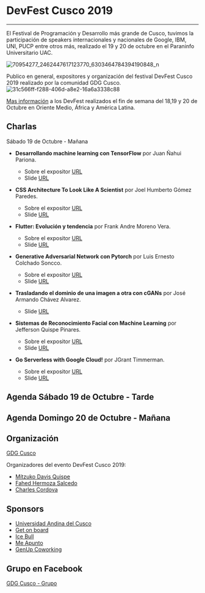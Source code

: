 # DevFest Cusco 2019
-----
El Festival de Programación y Desarrollo más grande de Cusco, tuvimos la participación de speakers internacionales y nacionales de Google, IBM, UNI, PUCP entre otros más, realizado el 19 y 20 de octubre en el Paraninfo Universitario UAC.

![70954277_2462447617123770_6303464784394190848_n](https://user-images.githubusercontent.com/8326973/67768121-da9a8280-fa1f-11e9-8b56-741e462e76be.png)

Publico en general, expositores y organización del festival DevFest Cusco 2019 realizado por la comunidad GDG Cusco. 
![31c566ff-f288-406d-a8e2-16a6a3338c88](https://user-images.githubusercontent.com/8326973/67768324-4977db80-fa20-11e9-85ac-7954a229c297.jpeg)

[Mas información](https://www.facebook.com/967415219957038/photos/a.975551702476723/2669994886365721/?type=3&theater) a los DevFest realizados el fin de semana del 18,19 y 20 de Octubre en Oriente Medio, África y América Latina.

## Charlas
Sábado 19 de Octubre - Mañana
- **Desarrollando machine learning con TensorFlow**  por Juan Ñahui Pariona.

    - Sobre el expositor [URL](https://www.facebook.com/gdgcusco/photos/a.1207259889309222/2497409363627595/?type=3&theater)
    - Slide [URL](https://drive.google.com/drive/folders/1f-38ZxN1RN5r2xZbEYl-IhVSB0x2UQw3?usp=sharing)

- **CSS Architecture To Look Like A Scientist**  por Joel Humberto Gómez Paredes.

    - Sobre el expositor [URL](https://www.facebook.com/gdgcusco/photos/a.1207259889309222/2503124753056056/?type=3&theater)
    - Slide [URL](https://docs.google.com/presentation/d/19MSAhLTALnyuPADbMmQSTZsWyz5CzzbcjEmkKcnDXsw/edit?usp=drivesdk)
    
- **Flutter: Evolución y tendencia**  por Frank Andre Moreno Vera.

    - Sobre el expositor [URL](https://www.facebook.com/gdgcusco/photos/a.1207259889309222/2495156103852921/?type=3&theater)
    - Slide [URL](https://docs.google.com/presentation/d/1EFQGpwQOt2jpXB1VxBG65McCVxuZ7GUEAjqUnvw9wTo/edit#slide=id.g5baf8905d1_0_158)
    
- **Generative Adversarial Network con Pytorch**  por Luis Ernesto Colchado Soncco.

    - Sobre el expositor [URL](https://www.facebook.com/gdgcusco/photos/a.1207259889309222/2500054900029708/?type=3&theater)
    - Slide [URL](https://docs.google.com/presentation/d/1WP682Qky8t3JeSabkP1dMzz6JGrQSZjrQOesiLKKPhE/edit)

- **Trasladando el dominio de una imagen a otra con cGANs**  por José Armando Chávez Alvarez.

    - Slide [URL](https://docs.google.com/presentation/d/1iDiBoC8AUOrnoCgMJj3y79o6bLpLJwjgIFnIZSu1uM4/edit?usp=sharing)

- **Sistemas de Reconocimiento Facial con Machine Learning**  por Jefferson Quispe Pinares.

    - Sobre el expositor [URL](https://www.facebook.com/gdgcusco/photos/a.1207259889309222/2503801956321669/?type=3&theater)
    - Slide [URL](https://docs.google.com/presentation/d/1WItO4efWzwvqrsNX4ZngiWHYjgPWwX2b-VOfYJ2jMR0/edit?usp=sharing)

- **Go Serverless with Google Cloud!**  por JGrant Timmerman.

    - Sobre el expositor [URL](https://www.facebook.com/gdgcusco/photos/a.1207259889309222/2508868292481702/?type=3&theater)
    - Slide [URL]()

## Agenda Sábado 19 de Octubre - Tarde

## Agenda Domingo 20 de Octubre - Mañana

## Organización 
[GDG Cusco](https://github.com/GDG-Cusco)

Organizadores del evento DevFest Cusco 2019:

- [Mítzuko Davis Quispe](https://www.facebook.com/mitzukodavis)
- [Fahed Hermoza Salcedo](https://www.facebook.com/fahed19)
- [Charles Cordova](https://www.facebook.com/charlescordovav)

## Sponsors
 - [Universidad Andina del Cusco](https://www.facebook.com/UniversidadAndinaCusco/)
 - [Get on board](https://www.getonbrd.com/)
 - [Ice Bull](https://www.facebook.com/IceBull-Solutions-1193850847443086/)
 - [Me Apunto](https://www.facebook.com/meapuntoapp/)
 - [GenUp Coworking](https://www.facebook.com/coworking.cusco/)

## Grupo en Facebook 
[GDG Cusco - Grupo](https://www.facebook.com/gdgcusco/)




